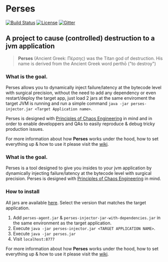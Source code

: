 # Perses
[![Build Status](https://travis-ci.org/nicolasmanic/perses.svg?branch=master)](https://travis-ci.org/nicolasmanic/perses)
[![License](https://img.shields.io/pypi/l/ansicolortags.svg)](https://github.com/nicolasmanic/perses/blob/master/LICENSE)
[![Gitter](https://badges.gitter.im/perses-app/community.svg)](https://gitter.im/perses-app/community?utm_source=badge&utm_medium=badge&utm_campaign=pr-badge)

## A project to cause (controlled) destruction to a jvm application 

> **Perses** (Ancient Greek: Πέρσης) was the Titan god of destruction. His name is derived from the Ancient Greek word perthō ("to destroy")


### What is the goal.

Perses allows you to dynamically inject failure/latency at the bytecode level with surgical precision, without the need to add any dependency or even restart/deploy the target app, just load 2 jars at the same enviroment the target JVM is running and run a simple command `java -jar perses-injector.jar <Target Application name>`. 

Perses is designed with [Principles of Chaos Engineering][PoC] in mind and in order to enable developpers and QAs to easily reproduce & debug tricky production issues. 

[PoC]: http://principlesofchaos.org/

For more information about how **Perses** works under the hood, how to set everything up & how to use it please visit 
the [wiki](https://github.com/nicolasmanic/perses/wiki).

### What is the goal.

Perses is a tool designed to give you insides to your jvm application by dynamically injecting failure/latency at the bytecode level
with surgical precision. Perses is designed with [Principles of Chaos Engineering][PoC] in mind.

[PoC]: http://principlesofchaos.org/

### How to install

All jars are available [here](https://github.com/nicolasmanic/perses/releases). Select the version that matches the target
application.

1. Add `perses-agent.jar` & `perses-injector-jar-with-dependencies.jar` in the same environment as the target application.
2. Execute `java -jar perses-injector.jar <TARGET APPLICATION NAME>`.
3. Execute `java -jar perses.jar`
4. Visit `localhost:8777`


For more information about how **Perses** works under the hood, how to set everything up & how to use it please visit 
the [wiki](https://github.com/nicolasmanic/perses/wiki).
